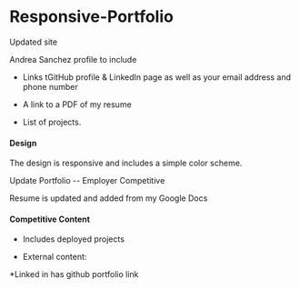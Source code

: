 # Responsive-Portfolio

Updated site

Andrea Sanchez profile to include 
* Links tGitHub profile & LinkedIn page as well as your email address and phone number

* A link to a PDF of my resume

* List of projects. 

#### Design

The design is responsive and includes a simple color scheme.


Update Portfolio -- Employer Competitive

Resume is updated and added from my Google Docs

#### Competitive Content

* Includes deployed projects

* External content:

*Linked in has github portfolio link



